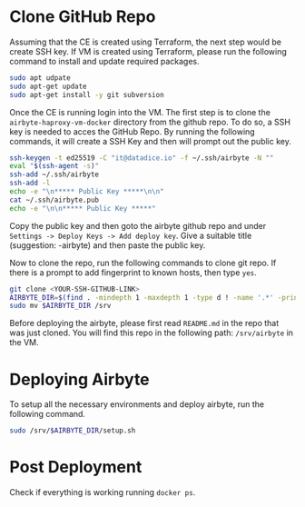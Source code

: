 # Clone GitHub Repo

Assuming that the CE is created using Terraform, the next step would be create SSH key. If VM is created using Terraform, please run the following command to install and update required packages.

```bash
sudo apt udpate
sudo apt-get update
sudo apt-get install -y git subversion
```

Once the CE is running login into the VM. The first step is to clone the `airbyte-haproxy-vm-docker` directory from the github repo. To do so, a SSH key is needed to acces the GitHub Repo. By running the following commands, it will create a SSH Key and then will prompt out the public key.

```bash
ssh-keygen -t ed25519 -C "it@datadice.io" -f ~/.ssh/airbyte -N ""
eval "$(ssh-agent -s)"
ssh-add ~/.ssh/airbyte
ssh-add -l
echo -e "\n***** Public Key *****\n\n"
cat ~/.ssh/airbyte.pub
echo -e "\n\n***** Public Key *****"
```

Copy the public key and then goto the airbyte github repo and under `Settings -> Deploy Keys -> Add deploy key`. Give a suitable title (suggestion: <PROJECT-NAME>-airbyte) and then paste the public key.

Now to clone the repo, run the following commands to clone git repo. If there is a prompt to add fingerprint to known hosts, then type `yes`.

```bash
git clone <YOUR-SSH-GITHUB-LINK>
AIRBYTE_DIR=$(find . -mindepth 1 -maxdepth 1 -type d ! -name '.*' -print -quit | sed 's#.*/##')
sudo mv $AIRBYTE_DIR /srv
```

Before deploying the airbyte, please first read `README.md` in the repo that was just cloned. You will find this repo in the following path: `/srv/airbyte` in the VM.

# Deploying Airbyte

To setup all the necessary environments and deploy airbyte, run the following command.

```bash
sudo /srv/$AIRBYTE_DIR/setup.sh
```

# Post Deployment

Check if everything is working running `docker ps`.
